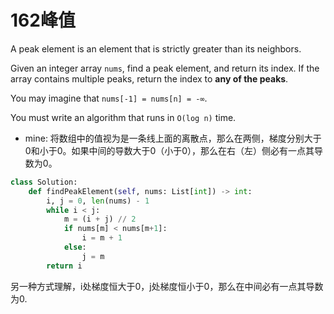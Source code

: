 # 162峰值

A peak element is an element that is strictly greater than its neighbors.

Given an integer array `nums`, find a peak element, and return its index. If the array contains multiple peaks, return the index to **any of the peaks**.

You may imagine that `nums[-1] = nums[n] = -∞`.

You must write an algorithm that runs in `O(log n)` time.

* mine: 将数组中的值视为是一条线上面的离散点，那么在两侧，梯度分别大于0和小于0。如果中间的导数大于0（小于0），那么在右（左）侧必有一点其导数为0。

```python
class Solution:
    def findPeakElement(self, nums: List[int]) -> int:
        i, j = 0, len(nums) - 1
        while i < j:
            m = (i + j) // 2
            if nums[m] < nums[m+1]:
                i = m + 1
            else:
                j = m
        return i
```

另一种方式理解，i处梯度恒大于0，j处梯度恒小于0，那么在中间必有一点其导数为0.